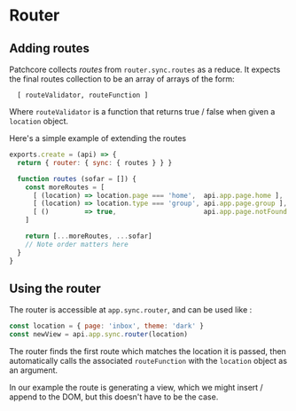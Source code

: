 # Router

## Adding routes

Patchcore collects _routes_ from `router.sync.routes` as a reduce. It expects the final routes collection to be an array of arrays of the form:

```
  [ routeValidator, routeFunction ]
```

Where `routeValidator` is a function that returns true / false when given a `location` object.

Here's a simple example of extending the routes

```js
exports.create = (api) => {
  return { router: { sync: { routes } } }

  function routes (sofar = []) {
    const moreRoutes = [
      [ (location) => location.page === 'home',  api.app.page.home ],
      [ (location) => location.type === 'group', api.app.page.group ],
      [ ()         => true,                      api.app.page.notFound ]
    ]

    return [...moreRoutes, ...sofar]
    // Note order matters here
  }
}
```


## Using the router

The router is accessible at `app.sync.router`, and can be used like :

```js
const location = { page: 'inbox', theme: 'dark' }
const newView = api.app.sync.router(location)
```

The router finds the first route which matches the location it is passed, then automatically calls the associated `routeFunction` with the `location` object as an argument.

In our example the route is generating a view, which we might insert / append to the DOM, but this doesn't have to be the case.


